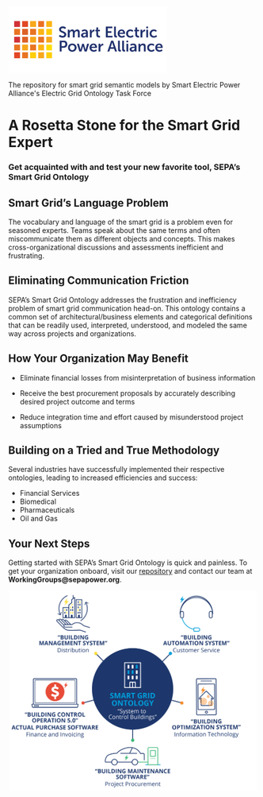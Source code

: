 <img src="Images/SEPAReadMeLogo.png">

The repository for smart grid semantic models by Smart Electric Power Alliance's Electric Grid Ontology Task Force
<h1><strong>A Rosetta Stone for the Smart Grid Expert</strong></h1>
<h3>Get acquainted with and test your new favorite tool, SEPA&rsquo;s Smart Grid Ontology</h3>
<h2 dir="ltr">Smart Grid&rsquo;s Language Problem</h2>
<p dir="ltr">The vocabulary and language of the smart grid is a problem even for seasoned experts. Teams speak about the same terms and often miscommunicate them as different objects and concepts. This makes cross-organizational discussions and assessments inefficient and frustrating.</p>
<h2 dir="ltr">Eliminating Communication Friction</h2>
<p dir="ltr">SEPA&rsquo;s Smart Grid Ontology addresses the frustration and inefficiency problem of smart grid communication head-on. This ontology contains a common set of architectural/business elements and categorical definitions that can be readily used, interpreted, understood, and modeled the same way across projects and organizations.</p>
<h2 dir="ltr">How Your Organization May Benefit</h2>
<ul>
<li dir="ltr">
<p dir="ltr">Eliminate financial losses from misinterpretation of business information&nbsp;</p>
</li>
<li dir="ltr">
<p dir="ltr">Receive the best procurement proposals by accurately describing desired project outcome and terms&nbsp;</p>
</li>
<li dir="ltr">
<p dir="ltr">Reduce&nbsp;integration time and effort&nbsp;caused by misunderstood project assumptions</p>
</li>
</ul>
<h2><strong>Building on a Tried and True Methodology</strong></h2>
<p>Several industries have successfully implemented their respective ontologies, leading to increased efficiencies and success:</p>
<ul>
<li>Financial Services</li>
<li>Biomedical</li>
<li>Pharmaceuticals</li>
<li>Oil and Gas</li>
</ul>
<h2><strong>Your Next Steps</strong></h2>
<p>Getting started with SEPA&rsquo;s Smart Grid Ontology is quick and painless. To get your organization onboard, visit our <a href= "https://github.com/smart-electric-power-alliance/Electric-Grid-Ontology">repository</a> and contact our team at <b>WorkingGroups@sepapower.org</b>.</p>


<p align="center">
<img src="Images/SEPASmartGridOntology.png" width="500">

